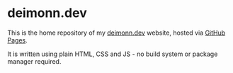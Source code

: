 # deimonn.dev

This is the home repository of my [deimonn.dev](https://deimonn.dev) website, hosted via [GitHub Pages](https://pages.github.com/).

It is written using plain HTML, CSS and JS - no build system or package manager required.

